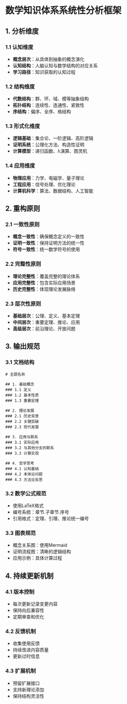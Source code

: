 # 数学知识体系系统性分析框架

## 1. 分析维度

### 1.1 认知维度

- **概念层次**：从具体到抽象的概念演化
- **认知结构**：人脑认知与数学结构的对应关系
- **学习路径**：知识获取的认知过程

### 1.2 结构维度

- **代数结构**：群、环、域、模等抽象结构
- **拓扑结构**：连续性、连通性、紧致性
- **序结构**：偏序、全序、格结构

### 1.3 形式化维度

- **逻辑基础**：集合论、一阶逻辑、高阶逻辑
- **证明系统**：公理化方法、构造性证明
- **计算模型**：递归函数、λ演算、图灵机

### 1.4 应用维度

- **物理应用**：力学、电磁学、量子理论
- **工程应用**：信号处理、优化理论
- **计算机科学**：算法、数据结构、人工智能

## 2. 重构原则

### 2.1 一致性原则

- **概念一致性**：确保概念定义的一致性
- **证明一致性**：保持证明方法的统一性
- **符号一致性**：统一数学符号的使用

### 2.2 完整性原则

- **理论完整性**：覆盖完整的理论体系
- **应用完整性**：包含实际应用场景
- **历史完整性**：体现理论发展脉络

### 2.3 层次性原则

- **基础层次**：公理、定义、基本定理
- **中间层次**：重要定理、推论、应用
- **高级层次**：前沿理论、开放问题

## 3. 输出规范

### 3.1 文档结构

```
# 主题名称

## 1. 基础概念
### 1.1 定义
### 1.2 基本性质
### 1.3 重要定理

## 2. 理论发展
### 2.1 历史背景
### 2.2 关键突破
### 2.3 现代发展

## 3. 应用与联系
### 3.1 实际应用
### 3.2 与其他分支的联系
### 3.3 计算实现

## 4. 哲学思考
### 4.1 认知基础
### 4.2 本体论问题
### 4.3 方法论反思
```

### 3.2 数学公式规范

- 使用LaTeX格式
- 编号系统：章节.子章节.序号
- 引用格式：定理、引理、推论统一编号

### 3.3 图表规范

- 概念关系图：使用Mermaid
- 证明流程图：清晰的逻辑结构
- 应用示例：具体计算过程

## 4. 持续更新机制

### 4.1 版本控制

- 每次更新记录变更内容
- 保持向后兼容性
- 定期审查和优化

### 4.2 反馈机制

- 收集使用反馈
- 持续改进内容质量
- 更新过时信息

### 4.3 扩展机制

- 预留扩展接口
- 支持新理论添加
- 保持结构灵活性
